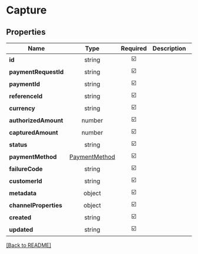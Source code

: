 # Capture



## Properties

| Name | Type | Required | Description | Examples |
|------------|:-------------:|:-------------:|-------------|:-------------:|
| **id** |string | ☑️ |  | | |
| **paymentRequestId** |string | ☑️ |  | | |
| **paymentId** |string | ☑️ |  | | |
| **referenceId** |string | ☑️ |  | | |
| **currency** |string | ☑️ |  | | |
| **authorizedAmount** |number | ☑️ |  | | |
| **capturedAmount** |number | ☑️ |  | | |
| **status** |string | ☑️ |  | | |
| **paymentMethod** |[PaymentMethod](PaymentMethod.md) | ☑️ |  | | |
| **failureCode** |string | ☑️ |  | | |
| **customerId** |string | ☑️ |  | | |
| **metadata** |object | ☑️ |  | | |
| **channelProperties** |object | ☑️ |  | | |
| **created** |string | ☑️ |  | | |
| **updated** |string | ☑️ |  | | |



[[Back to README]](../../README.md)
